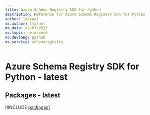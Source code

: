 ```yaml
---
title: Azure Schema Registry SDK for Python
description: Reference for Azure Schema Registry SDK for Python
author: lmazuel
ms.author: lmazuel
ms.data: 07/03/2023
ms.topic: reference
ms.devlang: python
ms.service: schemaregistry
---
```

# Azure Schema Registry SDK for Python - latest
## Packages - latest
[!INCLUDE [packages](schema-registry-index.md)]